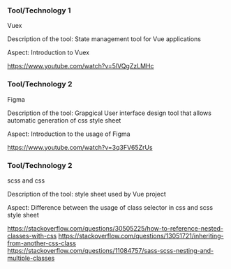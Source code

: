 ### Tool/Technology 1

Vuex

Description of the tool: State management tool for Vue applications

Aspect: Introduction to Vuex

https://www.youtube.com/watch?v=5lVQgZzLMHc

### Tool/Technology 2

Figma 

Description of the tool: Grapgical User interface design tool that allows automatic generation of css style sheet

Aspect: Introduction to the usage of Figma

https://www.youtube.com/watch?v=3q3FV65ZrUs

### Tool/Technology 2

scss and css

Description of the tool: style sheet used by Vue project

Aspect: Difference between the usage of class selector in css and scss style sheet

https://stackoverflow.com/questions/30505225/how-to-reference-nested-classes-with-css
https://stackoverflow.com/questions/13051721/inheriting-from-another-css-class
https://stackoverflow.com/questions/11084757/sass-scss-nesting-and-multiple-classes
